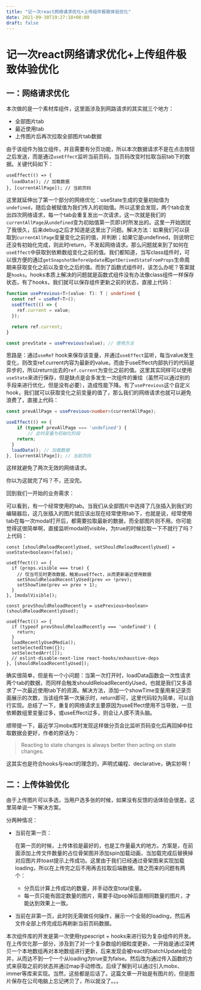```yaml
---
title: "记一次react网络请求优化+上传组件极致体验优化"
date: 2021-09-30T19:27:18+08:00
draft: false
---
```


# 记一次react网络请求优化+上传组件极致体验优化

## 一：网络请求优化

本次做的是一个素材库组件，这里面涉及到网路请求的其实就三个地方：

+ 全部图片tab
+ 最近使用tab
+ 上传图片后再次拉取全部图片tab数据

由于该组件为独立组件，并且需要有分页功能，所以本次数据请求不是在点击按钮之后发送，而是通过`useEffect`监听当前页码，当页码改变时拉取当前tab下的数据。关键代码如下：

```
useEffect(() => {
  loadData(); // 加载数据
}, [currentAllPage]); // 当前页码
```



这里就延伸出了第一个部分的网络优化：useState生成的变量初始值为`undefined`，随后会被赋值为我们传入的初始值。所以这里会发现，两个tab会发出四次网络请求，每一个tab会重复发出一次请求，这一次就是我们的`currentAllPage`从`undefined`变为初始值第一页即`1`时所发出的。这里一开始困扰了我很久，后来debug之后才知道是这里出了问题。解决方法：如果我们可以获取到`currentAllPage`变量变化之前的值，并判断；如果它是undefined，则说明它还没有初始化完成，则此时return，不发起网络请求。那么问题就来到了如何在`useEffect`中获取到依赖数组变化之前的值。我们都知道，当写class组件时，可以很方便的通过``getSnapshotBeforeUpdate``和``getDerivedStateFromProps``生命周期来获取变化之前以及变化之后的值。而到了函数式组件时，该怎么办呢？答案就是`hooks`。hooks本质上解决的问题就是函数式组件没有办法像class组件一样保存状态，有了hooks，我们就可以保存组件更新之前的状态，直接上代码：

```typescript
function usePrevious<T>(value: T): T | undefined {
  const ref = useRef<T>();
  useEffect(() => {
    ref.current = value;
  });

  return ref.current;
}

const prevState = usePrevious(value); // 使用方法
```

思路是：通过`useRef` hook来保存该变量，并通过`useEffect`监听，每当value发生变化，则改变ref.current内容为最新的value。而由于useEffect内部执行的代码是异步的，所以return出去的`ref.current`为变化之前的值。这里其实同样可以使用`useState`来进行保存，但是缺点是会多发生一次组件的重绘（虽然可以通过别的手段来进行优化，但是没有必要），造成性能下降。有了`usePrevious`这个自定义hook，我们就可以获取变化之前变量的值了，那么我们的网络请求也就可以避免浪费了，直接上代码：

```typescript
const prevAllPage = usePrevious<number>(currentAllPage);

useEffect(() => {
	if (typeof prevAllPage === 'undefined') {
		// 此时变量为初始化阶段
    return;
  }
  loadData(); // 加载数据
}, [currentAllPage]); // 当前页码
```

这样就避免了两次无效的网络请求。

你以为这就完了吗？不，还没完。

回到我们一开始的业务需求：

可以看到，有一个经常使用的tab。当我们从全部图片中选择了几张插入到我们的编辑器后，这几张插入的图片就应该出现在经常使用tab下，也就是说，经常使用tab在每一次modal打开后，都需要拉取最新的数据，而全部图片则不用。你可能觉得这很简单啊，直接监听modal的visible，为true的时候拉取一下不就行了吗？上代码：

```
const [shouldReloadRecentlyUsed, setShouldReloadRecentlyUsed] = useState<boolean>(false);

useEffect(() => {
  if (props.visible === true) {
    // 仅当可见时更改数据，触发useEffect，从而更新最近使用数据
    setShouldReloadRecentlyUsed(prev => !prev);
    setShowTime(prev => prev + 1);
  }
}, [modalVisible]);

const prevShouldReloadRecently = usePrevious<boolean>(shouldReloadRecentlyUsed);

useEffect(() => {
  if (typeof prevShouldReloadRecently === 'undefined') {
    return;
  }
  loadRecentlyUsedMedia();
  setSelectedItem({});
  setSelectedArr([]);
  // eslint-disable-next-line react-hooks/exhaustive-deps
}, [shouldReloadRecentlyUsed]);
```

确实很简单，但是有一个小问题：当第一次打开时，loadData函数会一次性请求两个tab的数据，而同样会触发shouldReloadRecentlyUsed，也就是我们又多请求了一次最近使用tab下的资源。解决方法，添加一个showTime变量用来记录页面展示的次数，当该组件第一次展示时，return即可，这里代码较为简单，可以自行实现。总结了一下，重复的网络请求主要原因为useEffect使用不当导致，一旦依赖数组里变量过多，或useEffect过多，则会让人摸不清头脑。

顺带提一下，最近学习mobx库时发现这样做分页会比监听页码变化后再回掉中拉取数据会更好，作者的原话为：

> Reacting to state changes is always better then acting on state changes.

这其实也是符合hooks与react的理念的，声明式编程、declarative，确实妙啊！

## 二：上传体验优化

由于上传图片可以多选，当用户选多张的时候，如果没有反馈的话体验会很差。这里简单说一下解决方案。

分两种情况：

+ 当前在第一页：

  在第一页的时候，上传体验是最好的，也是工作量最大的地方。方案是，在前面添加上传文件数量的占位骨架图并添加spin加载动画，当加载完成后替换掉对应图片并toast提示上传成功。这里由于我们已经通过骨架图来实现加载loading，所以在上传完之后不用再去拉取后端数据。随之而来的问题有两个：

  + 分页后计算上传成功的数量，并手动改变total变量。
  + 每一页只能有固定数量的图片，需要手动pop掉后面相同数量的图片，才能达到效果上一致。

+ 当前在非第一页，此时则无需做任何操作，展示一个全局的loading，然后再文件全部上传完成后再刷新当前页码数据。



本次组件库的开发是第一次使用typescript + hooks来进行较为复杂组件的开发。在上传优化那一部分，涉及到了对一个复杂数组的细粒度更新，一开始是通过深拷贝一个本地数组再对本地数组进行更新，后来发现会被react的batchUpdate给合并，从而达不到一个一个从loading为true变为false。然后改为通过传入函数的方式来获取之前的状态并通过map手动修改。后续了解到可以通过引入mobx、immer等库来实现。当然，这些都是后话了。这篇文章一开始是有图片的，但是图片保存在公司电脑上忘记拷贝了，所以就没了。。。

